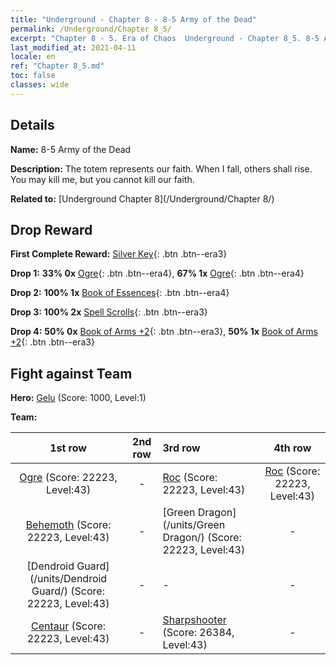 ```yaml
---
title: "Underground - Chapter 8 - 8-5 Army of the Dead"
permalink: /Underground/Chapter 8_5/
excerpt: "Chapter 8 - 5. Era of Chaos  Underground - Chapter 8_5. 8-5 Army of the Dead"
last_modified_at: 2021-04-11
locale: en
ref: "Chapter 8_5.md"
toc: false
classes: wide
---
```


## Details

 **Name:** 8-5 Army of the Dead

 **Description:** The totem represents our faith. When I fall, others shall rise. You may kill me, but you cannot kill our faith.

 **Related to:** [Underground Chapter 8](/Underground/Chapter 8/)

## Drop Reward

 **First Complete Reward:** [Silver Key](/Items/con_693/){: .btn .btn--era3}

 **Drop 1:** **33% 0x** [Ogre](/Items/unt_220/){: .btn .btn--era4}, **67% 1x** [Ogre](/Items/unt_220/){: .btn .btn--era4}

 **Drop 2:** **100% 1x** [Book of Essences](/Items/mat_39/){: .btn .btn--era4}

 **Drop 3:** **100% 2x** [Spell Scrolls](/Items/con_694/){: .btn .btn--era3}

 **Drop 4:** **50% 0x** [Book of Arms +2](/Items/mat_32/){: .btn .btn--era3}, **50% 1x** [Book of Arms +2](/Items/mat_32/){: .btn .btn--era3}


## Fight against Team
 **Hero:** [Gelu](/heroes/Gelu/) (Score: 1000, Level:1)

 **Team:**


  | 1st row | 2nd row | 3rd row | 4th row |
  |:----:|:----:|:----|:----:|
  | [Ogre](/units/Ogre/) (Score: 22223, Level:43)  | - | [Roc](/units/Roc/) (Score: 22223, Level:43)  | [Roc](/units/Roc/) (Score: 22223, Level:43)  |
  | [Behemoth](/units/Behemoth/) (Score: 22223, Level:43)  | - | [Green Dragon](/units/Green Dragon/) (Score: 22223, Level:43)  | - |
  | [Dendroid Guard](/units/Dendroid Guard/) (Score: 22223, Level:43)  | - | - | - |
  | [Centaur](/units/Centaur/) (Score: 22223, Level:43)  | - | [Sharpshooter](/units/Sharpshooter/) (Score: 26384, Level:43)  | - |


